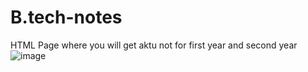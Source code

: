 # B.tech-notes
HTML Page where you will get aktu  not for first year and second year
![image](https://github.com/vishaltechie21/B.tech-notes/assets/141707319/9e491751-72bd-4e56-8554-a27ec1922b02)
